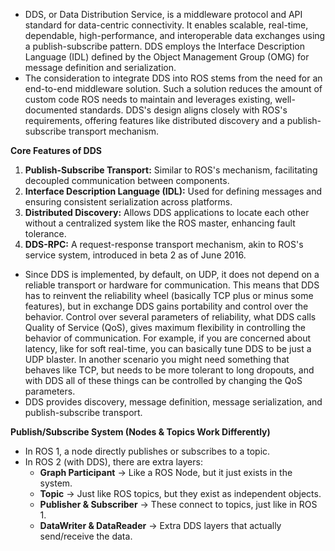 - DDS, or Data Distribution Service, is a middleware protocol and API standard for data-centric connectivity. It enables scalable, real-time, dependable, high-performance, and interoperable data exchanges using a publish-subscribe pattern. DDS employs the Interface Description Language (IDL) defined by the Object Management Group (OMG) for message definition and serialization.
- The consideration to integrate DDS into ROS stems from the need for an end-to-end middleware solution. Such a solution reduces the amount of custom code ROS needs to maintain and leverages existing, well-documented standards. DDS's design aligns closely with ROS's requirements, offering features like distributed discovery and a publish-subscribe transport mechanism.

 **Core Features of DDS**

1. **Publish-Subscribe Transport:** Similar to ROS's mechanism, facilitating decoupled communication between components.
2. **Interface Description Language (IDL):** Used for defining messages and ensuring consistent serialization across platforms.
3. **Distributed Discovery:** Allows DDS applications to locate each other without a centralized system like the ROS master, enhancing fault tolerance.
4. **DDS-RPC:** A request-response transport mechanism, akin to ROS's service system, introduced in beta 2 as of June 2016.
- Since DDS is implemented, by default, on UDP, it does not depend on a reliable transport or hardware for communication. This means that DDS has to reinvent the reliability wheel (basically TCP plus or minus some features), but in exchange DDS gains portability and control over the behavior. Control over several parameters of reliability, what DDS calls Quality of Service (QoS), gives maximum flexibility in controlling the behavior of communication. For example, if you are concerned about latency, like for soft real-time, you can basically tune DDS to be just a UDP blaster. In another scenario you might need something that behaves like TCP, but needs to be more tolerant to long dropouts, and with DDS all of these things can be controlled by changing the QoS parameters.
- DDS provides discovery, message definition, message serialization, and publish-subscribe transport.

**Publish/Subscribe System (Nodes & Topics Work Differently)**

- In ROS 1, a node directly publishes or subscribes to a topic.
- In ROS 2 (with DDS), there are extra layers:
    - **Graph Participant** → Like a ROS Node, but it just exists in the system.
    - **Topic** → Just like ROS topics, but they exist as independent objects.
    - **Publisher & Subscriber** → These connect to topics, just like in ROS 1.
    - **DataWriter & DataReader** → Extra DDS layers that actually send/receive the data.
